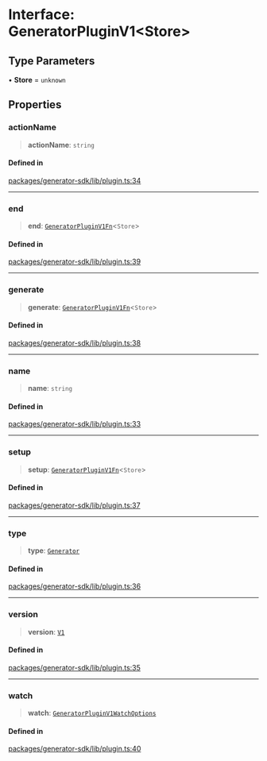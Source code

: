 # Interface: GeneratorPluginV1\<Store\>

## Type Parameters

• **Store** = `unknown`

## Properties

### actionName

> **actionName**: `string`

#### Defined in

[packages/generator-sdk/lib/plugin.ts:34](https://github.com/andreisergiu98/baeta/blob/277f62f15bfdecc05d507a84e60b62e5bc08a747/packages/generator-sdk/lib/plugin.ts#L34)

***

### end

> **end**: [`GeneratorPluginV1Fn`](../type-aliases/GeneratorPluginV1Fn.md)\<`Store`\>

#### Defined in

[packages/generator-sdk/lib/plugin.ts:39](https://github.com/andreisergiu98/baeta/blob/277f62f15bfdecc05d507a84e60b62e5bc08a747/packages/generator-sdk/lib/plugin.ts#L39)

***

### generate

> **generate**: [`GeneratorPluginV1Fn`](../type-aliases/GeneratorPluginV1Fn.md)\<`Store`\>

#### Defined in

[packages/generator-sdk/lib/plugin.ts:38](https://github.com/andreisergiu98/baeta/blob/277f62f15bfdecc05d507a84e60b62e5bc08a747/packages/generator-sdk/lib/plugin.ts#L38)

***

### name

> **name**: `string`

#### Defined in

[packages/generator-sdk/lib/plugin.ts:33](https://github.com/andreisergiu98/baeta/blob/277f62f15bfdecc05d507a84e60b62e5bc08a747/packages/generator-sdk/lib/plugin.ts#L33)

***

### setup

> **setup**: [`GeneratorPluginV1Fn`](../type-aliases/GeneratorPluginV1Fn.md)\<`Store`\>

#### Defined in

[packages/generator-sdk/lib/plugin.ts:37](https://github.com/andreisergiu98/baeta/blob/277f62f15bfdecc05d507a84e60b62e5bc08a747/packages/generator-sdk/lib/plugin.ts#L37)

***

### type

> **type**: [`Generator`](../../plugin/enumerations/PluginType.md#generator)

#### Defined in

[packages/generator-sdk/lib/plugin.ts:36](https://github.com/andreisergiu98/baeta/blob/277f62f15bfdecc05d507a84e60b62e5bc08a747/packages/generator-sdk/lib/plugin.ts#L36)

***

### version

> **version**: [`V1`](../enumerations/GeneratorPluginVersion.md#v1)

#### Defined in

[packages/generator-sdk/lib/plugin.ts:35](https://github.com/andreisergiu98/baeta/blob/277f62f15bfdecc05d507a84e60b62e5bc08a747/packages/generator-sdk/lib/plugin.ts#L35)

***

### watch

> **watch**: [`GeneratorPluginV1WatchOptions`](../type-aliases/GeneratorPluginV1WatchOptions.md)

#### Defined in

[packages/generator-sdk/lib/plugin.ts:40](https://github.com/andreisergiu98/baeta/blob/277f62f15bfdecc05d507a84e60b62e5bc08a747/packages/generator-sdk/lib/plugin.ts#L40)
